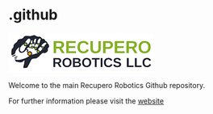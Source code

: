 # .github
![alt text](https://github.com/Recupero-Robotics/.github/blob/main/RecuperoLogo.png?raw=true)

Welcome to the main Recupero Robotics Github repository.

For further information please visit the [website]([https://link-url-here.org](https://recuperorobotics.com/))

